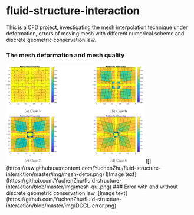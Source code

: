 # fluid-structure-interaction
This is a CFD project, investigating the mesh interpolation technique under deformation, errors of moving mesh with different numerical scheme and discrete geometric conservation law.

### The mesh deformation and mesh quality
<img src="https://raw.githubusercontent.com/YuchenZhu/fluid-structure-interaction/master/img/mesh-defor.png" width=375>
![](https://raw.githubusercontent.com/YuchenZhu/fluid-structure-interaction/master/img/mesh-defor.png) 
![Image text](https://github.com/YuchenZhu/fluid-structure-interaction/blob/master/img/mesh-qui.png)<!-- .element height="50%" width="50%" -->
### Error with and without discrete geometric conservation law
![Image text](https://github.com/YuchenZhu/fluid-structure-interaction/blob/master/img/DGCL-error.png) <!-- .element height="50%" width="50%" -->
